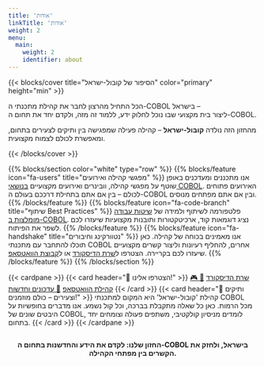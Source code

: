 ```yaml
---
title: 'אודות'
linkTitle: 'אודות'
weight: 2
menu:
  main:
    weight: 2
    identifier: about
---
```


{{< blocks/cover title="הסיפור של קובול-ישראל" color="primary" height="min" >}}
<div class="mx-auto">
  <p class="lead">
    הכל התחיל מהרצון לחבר את קהילת מתכנתי ה-COBOL בישראל – <br> ליצור בית מקצועי שבו נוכל לחלוק ידע, ללמוד זה מזה, ולקדם יחד את תחום ה-COBOL.
  </p>
  <p class="lead">
    מהחזון הזה נולדה <b>קובול-ישראל</b> – קהילה פעילה שמפגישה בין ותיקים לצעירים בתחום, ומאפשרת לכולם לצמוח מקצועית.
  </p>
</div>
{{< /blocks/cover >}}

{{% blocks/section color="white" type="row" %}}
{{% blocks/feature icon="fa-users" title="מפגשי קהילה ואירועים" %}}
אנו מתכננים ומעדכנים באופן שוטף על מפגשי קהילה, וובינרים ואירועים מקצועיים <a href="/he/events" target="_blank">בנושאי COBOL</a>. האירועים פתוחים לכולם – בין אם אתם בתחילת דרככם בעולם ה-COBOL ובין אם אתם מפתחים מנוסים.
{{% /blocks/feature %}}
{{% blocks/feature icon="fa-code-branch" title="שיתוף Best Practices" %}}
פלטפורמה לשיתוף ולמידה של <a href="/he/resources/best-practices" target="_blank">שיטות עבודה מומלצות ב-COBOL</a>. נציג דוגמאות קוד, ארכיטקטורות ותובנות מקצועיות שיעזרו לכם לשפר את הפיתוח.
{{% /blocks/feature %}}
{{% blocks/feature icon="fa-handshake" title="נטוורקינג וחיבורים" %}}
אנו מאמינים בכוחה של קהילה. כאן תוכלו להתחבר עם מתכנתי COBOL אחרים, להחליף רעיונות וליצור קשרים מקצועיים שיעזרו לכם בקריירה. הצטרפו ל<a href="<קישור לשרת הדיסקורד של קובול-ישראל>" target="_blank">שרת הדיסקורד</a> או ל<a href="<קישור לקבוצת הוואטסאפ של קובול-ישראל>" target="_blank">קבוצת הוואטסאפ</a>.
{{% /blocks/feature %}}
{{% /blocks/section %}}

{{< cardpane >}}
  {{< card header="💬 הצטרפו אלינו!" >}}
    <a class="btn btn-lg btn-info me-3 mb-4" href="<קישור לשרת הדיסקורד של קובול-ישראל>" target="_blank">🎮 שרת הדיסקורד</a>
    <a class="btn btn-lg btn-success me-3 mb-4" href="<קישור לקבוצת הוואטסאפ של קובול-ישראל>" target="_blank">💬 קהילת הוואטסאפ</a>
    <a class="btn btn-lg btn-secondary me-3 mb-4" href="<קישור לקבוצת עדכונים בוואטסאפ - אם קיימת>" target="_blank">📰 עדכונים וחדשות</a>
  {{< /card >}}
  {{< card header="🌟 ותיקים וצעירים – כולם מוזמנים!" >}}
    קהילת 'קובול-ישראל' היא המקום למתכנתי COBOL מכל הרמות. כאן כל שאלה מתקבלת בברכה, וכל קול נשמע. אנו מדברים בחופשיות על היבטים שונים של COBOL, לומדים מניסיון קולקטיבי, משתפים פעולה וצומחים יחד בתחום.
  {{< /card >}}
{{< /cardpane >}}

<div style="text-align:center; margin-top:2em;">
  <b>החזון שלנו: לקדם את הידע והחדשנות בתחום ה-COBOL בישראל, ולחזק את הקשרים בין מפתחי הקהילה.</b>
</div>